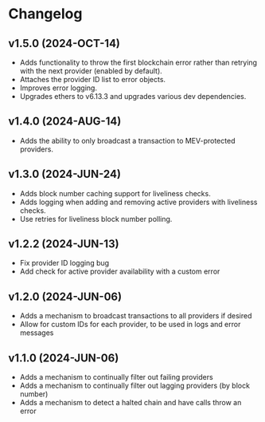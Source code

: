 # Changelog

## v1.5.0 (2024-OCT-14)

-   Adds functionality to throw the first blockchain error rather than retrying with the next provider (enabled by default).
-   Attaches the provider ID list to error objects.
-   Improves error logging.
-   Upgrades ethers to v6.13.3 and upgrades various dev dependencies.

## v1.4.0 (2024-AUG-14)

-   Adds the ability to only broadcast a transaction to MEV-protected providers.

## v1.3.0 (2024-JUN-24)

-   Adds block number caching support for liveliness checks.
-   Adds logging when adding and removing active providers with liveliness checks.
-   Use retries for liveliness block number polling.

## v1.2.2 (2024-JUN-13)

-   Fix provider ID logging bug
-   Add check for active provider availability with a custom error

## v1.2.0 (2024-JUN-06)

-   Adds a mechanism to broadcast transactions to all providers if desired
-   Allow for custom IDs for each provider, to be used in logs and error messages

## v1.1.0 (2024-JUN-06)

-   Adds a mechanism to continually filter out failing providers
-   Adds a mechanism to continually filter out lagging providers (by block number)
-   Adds a mechanism to detect a halted chain and have calls throw an error
